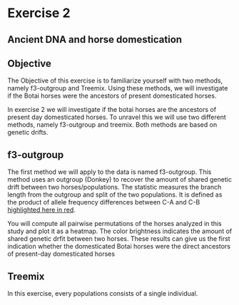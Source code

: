 # Exercise 2 #

## Ancient DNA and horse domestication ##


## Objective ##
The Objective of this exercise is to familiarize yourself with two methods, namely f3-outgroup and Treemix. Using these methods, we will investigate if the Botai horses were the ancestors of present domesticated horses.

In exercise 2 we will investigate if the botai horses are the ancestors of present day domesticated horses. To unravel this we will use two different methods, namely f3-outgroup and treemix. Both methods are based on genetic drifts. 

## f3-outgroup ##
The first method we will apply to the data is named f3-outgroup. This method uses an outgroup (Donkey) to recover the amount of shared genetic drift between two horses/populations. The statistic measures the branch length from the outgroup and split of the two populations. It is defined as the product of allele frequency differences between C-A and C-B [highlighted here in red](https://gaworkshop.readthedocs.io/en/latest/_images/f3-tree.png). 

You will compute all pairwise permutations of the horses analyzed in this study and plot it as a heatmap. The color brightness indicates the amount of shared genetic drfit between two horses. These results can give us the first indication whether the domesticated Botai horses were the direct ancestors of present-day domesticated horses

## Treemix ##

In this exercise, every populations consists of a single individual.


